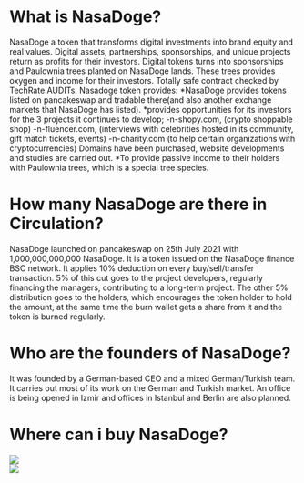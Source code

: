 # What is NasaDoge?
NasaDoge a token that transforms digital investments into brand equity and real values. Digital assets, partnerships, sponsorships, and unique projects return as profits for their investors. Digital tokens turns into sponsorships and Paulownia trees planted on NasaDoge lands. These trees provides oxygen and income for their investors. Totally safe contract checked by TechRate AUDITs.
Nasadoge token provides:
*NasaDoge provides tokens listed on pancakeswap and tradable there(and also another exchange markets that NasaDoge has listed).
*provides opportunities for its investors for the 3 projects it continues to develop;
-n-shopy.com, (crypto shoppable shop)
-n-fluencer.com, (interviews with celebrities hosted in its community, gift match tickets, events)
-n-charity.com (to help certain organizations with cryptocurrencies)
Domains have been purchased, website developments and studies are carried out.
*To provide passive income to their holders with Paulownia trees, which is a special tree species.

# How many NasaDoge are there in Circulation?
NasaDoge launched on pancakeswap on 25th July 2021 with 1,000,000,000,000 NasaDoge.
It is a token issued on the NasaDoge finance BSC network. It applies 10% deduction on every buy/sell/transfer transaction. 5% of this cut goes to the project developers, regularly financing the managers, contributing to a long-term project. The other 5% distribution goes to the holders, which encourages the token holder to hold the amount, at the same time the burn wallet gets a share from it and the token is burned regularly.

# Who are the founders of NasaDoge?
It was founded by a German-based CEO and a mixed German/Turkish team. It carries out most of its work on the German and Turkish market. An office is being opened in Izmir and offices in Istanbul and Berlin are also planned.

# Where can i buy NasaDoge?

<a href="https://pancakeswap.finance/swap#/swap?outputCurrency=0x079Dd74Cc214Ac5f892f6a7271ef0722F6D0c2e6"><img src="https://www.projectmerge.org/assets/images/buy/pancakeswap.png"/></a><br>
<a href="https://www.dextools.io/app/bsc/pair-explorer/0x75df23d02fe366865be442dc68684d47dcac8e36"><img src="https://pbs.twimg.com/media/E9x9rMUX0AYbmJn.png"/></a>

